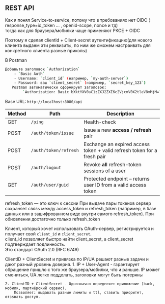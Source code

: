 ## REST API 
Как я понял Service-to-service, потому что в требованиях нет OIDC ( response_type=id_token … , openid-scope, nonce и тд)  
тогда как для браузера/мобилки чаще применяют PKCE + OIDC

Поэтому я сделал clientId + Client-secret аутентификацию(для нового клиента выдаем эти реквизиты, по ним же сможем настраивать для конкретного клиента разные приколы)

В Postman

```sh
Добавьте заголовок `Authorization`
    - `Basic Auth`
    - Username: `client_id` (например, `my-auth-server`)
    - Password: ваш `client_secret` (например, `secret_key_123`)
   Postman автоматически сформирует заголовок:
        `Authorization: Basic bXktYXV0aC1zZXJ2ZXI6c2VjcmV0X2tleV8xMjM=`
```

Base URL: `http://localhost:8080/api`

| Method | Path | Description |
|--------|------|-------------|
| GET    | `/ping`                  | Health-check  
| POST   | `/auth/token/issue`      | Issue a new **access / refresh** pair  
| POST   | `/auth/token/refresh`    | Exchange an expired access token + valid refresh token for a fresh pair  
| POST   | `/auth/logout`           | Revoke **all** refresh-token sessions of a user  
| GET    | `/auth/user/guid`        | Protected endpoint – returns user ID from a valid access token  

refresh_token — это ключ к сессии
При выдаче пары токенов сервер сохраняет связь между access_token и refresh_token (например, в базе данных или в зашифрованном виде внутри самого refresh_token).
При обновлении достаточно только refresh_token


Клиент, который хочет использовать OAuth-сервер, регистрируется и получает свой `client_id` и `client_secret`.  
client_id позволяет быстро найти client_secret, а client_secret подтверждает подлинность.  
Это стандарт OAuth 2.0 (RFC 6749)

ClientID + ClientSecret и привязка по IP/UA решают разные задачи и дают разный уровень доверия.
    1. IP + User-Agent - гарантирует обращение пришло с того же браузера/мобилки, что и раньше.
        IP может смениться, UA легко подделать, заголовки могут быть потеряны

    2. ClientID + ClientSecret - Однозначно определяет приложение (back, мобилк, партнёрский сервис).
        Позволяет: выдавать разные лимиты и ttl, ставить приоритет, отзsвать доступ.